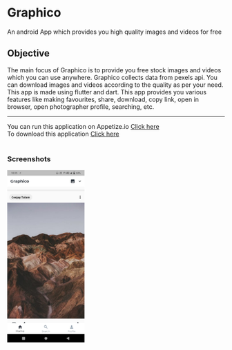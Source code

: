# Graphico
An android App which provides you high quality images and videos for free
## Objective
The main focus of Graphico is to provide you free stock images and videos which you can use anywhere. Graphico collects data from pexels api. You can download images and videos according to the quality as per your need. This app is made using flutter and dart. This app provides you various features like making favourites, share, download, copy link, open in browser, open photographer profile, searching, etc.

-----
You can run this application on Appetize.io [Click here](https://appetize.io/app/yn35j38ahhphw4d6q7p199zbhw?device=nexus5&scale=75&orientation=portrait&osVersion=8.1) <br>
To download this application [Click here](https://drive.google.com/file/d/1eopRArXnvui8Me7m08QePuweZUU_4sqH/view?usp=drivesdk) <br> <br>
### Screenshots
<img src="/screenshots/image.jpeg" alt="image" height="400" />
